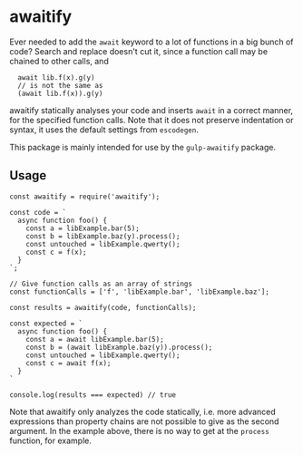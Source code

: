 # awaitify

Ever needed to add the `await` keyword to a lot of functions in a big bunch of code? Search and replace doesn't cut it, since a function call may be chained to other calls, and

```node
  await lib.f(x).g(y)
  // is not the same as
  (await lib.f(x)).g(y)
```

awaitify statically analyses your code and inserts `await` in a correct manner, for the specified function calls. Note that it does not preserve indentation or syntax, it uses the default settings from `escodegen`.

This package is mainly intended for use by the `gulp-awaitify` package.

## Usage

```node
const awaitify = require('awaitify');

const code = `
  async function foo() {
    const a = libExample.bar(5);
    const b = libExample.baz(y).process();
    const untouched = libExample.qwerty();
    const c = f(x);
  }
`;

// Give function calls as an array of strings
const functionCalls = ['f', 'libExample.bar', 'libExample.baz'];

const results = awaitify(code, functionCalls);

const expected = `
  async function foo() {
    const a = await libExample.bar(5);
    const b = (await libExample.baz(y)).process();
    const untouched = libExample.qwerty();
    const c = await f(x);
  }
`

console.log(results === expected) // true
```

Note that awaitify only analyzes the code statically, i.e. more advanced expressions than property chains are not possible to give as the second argument. In the example above, there is no way to get at the `process` function, for example.